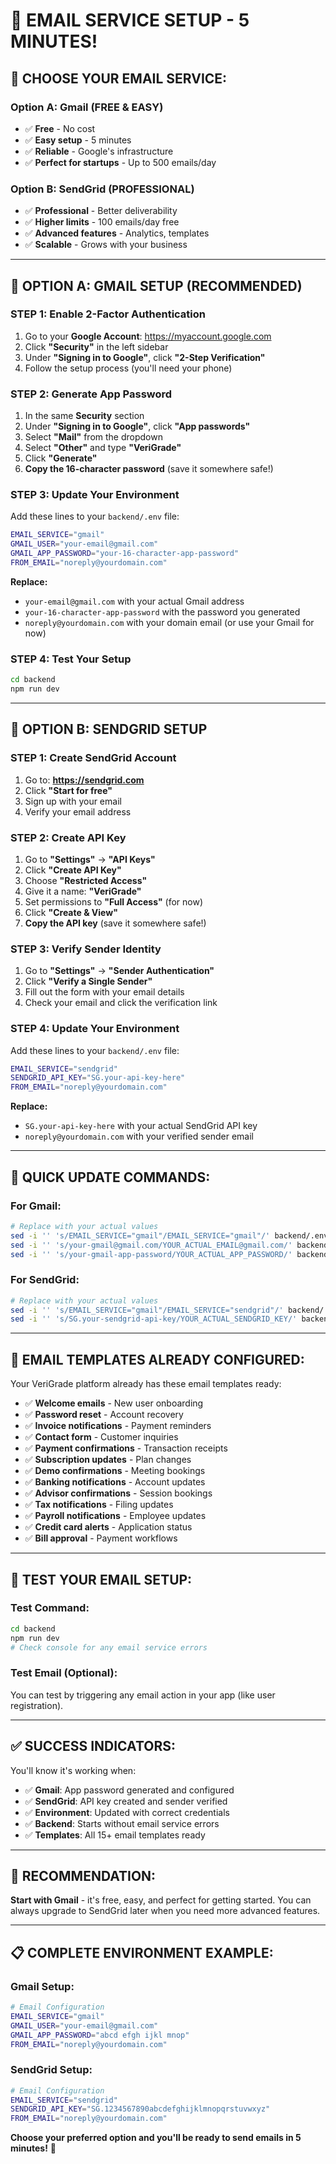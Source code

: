 # 📧 EMAIL SERVICE SETUP - 5 MINUTES!

## **🎯 CHOOSE YOUR EMAIL SERVICE:**

### **Option A: Gmail (FREE & EASY)**
- ✅ **Free** - No cost
- ✅ **Easy setup** - 5 minutes
- ✅ **Reliable** - Google's infrastructure
- ✅ **Perfect for startups** - Up to 500 emails/day

### **Option B: SendGrid (PROFESSIONAL)**
- ✅ **Professional** - Better deliverability
- ✅ **Higher limits** - 100 emails/day free
- ✅ **Advanced features** - Analytics, templates
- ✅ **Scalable** - Grows with your business

---

## **🚀 OPTION A: GMAIL SETUP (RECOMMENDED)**

### **STEP 1: Enable 2-Factor Authentication**
1. Go to your **Google Account**: https://myaccount.google.com
2. Click **"Security"** in the left sidebar
3. Under **"Signing in to Google"**, click **"2-Step Verification"**
4. Follow the setup process (you'll need your phone)

### **STEP 2: Generate App Password**
1. In the same **Security** section
2. Under **"Signing in to Google"**, click **"App passwords"**
3. Select **"Mail"** from the dropdown
4. Select **"Other"** and type **"VeriGrade"**
5. Click **"Generate"**
6. **Copy the 16-character password** (save it somewhere safe!)

### **STEP 3: Update Your Environment**
Add these lines to your `backend/.env` file:

```bash
EMAIL_SERVICE="gmail"
GMAIL_USER="your-email@gmail.com"
GMAIL_APP_PASSWORD="your-16-character-app-password"
FROM_EMAIL="noreply@yourdomain.com"
```

**Replace:**
- `your-email@gmail.com` with your actual Gmail address
- `your-16-character-app-password` with the password you generated
- `noreply@yourdomain.com` with your domain email (or use your Gmail for now)

### **STEP 4: Test Your Setup**
```bash
cd backend
npm run dev
```

---

## **🚀 OPTION B: SENDGRID SETUP**

### **STEP 1: Create SendGrid Account**
1. Go to: **https://sendgrid.com**
2. Click **"Start for free"**
3. Sign up with your email
4. Verify your email address

### **STEP 2: Create API Key**
1. Go to **"Settings"** → **"API Keys"**
2. Click **"Create API Key"**
3. Choose **"Restricted Access"**
4. Give it a name: **"VeriGrade"**
5. Set permissions to **"Full Access"** (for now)
6. Click **"Create & View"**
7. **Copy the API key** (save it somewhere safe!)

### **STEP 3: Verify Sender Identity**
1. Go to **"Settings"** → **"Sender Authentication"**
2. Click **"Verify a Single Sender"**
3. Fill out the form with your email details
4. Check your email and click the verification link

### **STEP 4: Update Your Environment**
Add these lines to your `backend/.env` file:

```bash
EMAIL_SERVICE="sendgrid"
SENDGRID_API_KEY="SG.your-api-key-here"
FROM_EMAIL="noreply@yourdomain.com"
```

**Replace:**
- `SG.your-api-key-here` with your actual SendGrid API key
- `noreply@yourdomain.com` with your verified sender email

---

## **🔧 QUICK UPDATE COMMANDS:**

### **For Gmail:**
```bash
# Replace with your actual values
sed -i '' 's/EMAIL_SERVICE="gmail"/EMAIL_SERVICE="gmail"/' backend/.env
sed -i '' 's/your-gmail@gmail.com/YOUR_ACTUAL_EMAIL@gmail.com/' backend/.env
sed -i '' 's/your-gmail-app-password/YOUR_ACTUAL_APP_PASSWORD/' backend/.env
```

### **For SendGrid:**
```bash
# Replace with your actual values
sed -i '' 's/EMAIL_SERVICE="gmail"/EMAIL_SERVICE="sendgrid"/' backend/.env
sed -i '' 's/SG.your-sendgrid-api-key/YOUR_ACTUAL_SENDGRID_KEY/' backend/.env
```

---

## **📧 EMAIL TEMPLATES ALREADY CONFIGURED:**

Your VeriGrade platform already has these email templates ready:
- ✅ **Welcome emails** - New user onboarding
- ✅ **Password reset** - Account recovery
- ✅ **Invoice notifications** - Payment reminders
- ✅ **Contact form** - Customer inquiries
- ✅ **Payment confirmations** - Transaction receipts
- ✅ **Subscription updates** - Plan changes
- ✅ **Demo confirmations** - Meeting bookings
- ✅ **Banking notifications** - Account updates
- ✅ **Advisor confirmations** - Session bookings
- ✅ **Tax notifications** - Filing updates
- ✅ **Payroll notifications** - Employee updates
- ✅ **Credit card alerts** - Application status
- ✅ **Bill approval** - Payment workflows

---

## **🧪 TEST YOUR EMAIL SETUP:**

### **Test Command:**
```bash
cd backend
npm run dev
# Check console for any email service errors
```

### **Test Email (Optional):**
You can test by triggering any email action in your app (like user registration).

---

## **✅ SUCCESS INDICATORS:**

You'll know it's working when:
- ✅ **Gmail**: App password generated and configured
- ✅ **SendGrid**: API key created and sender verified
- ✅ **Environment**: Updated with correct credentials
- ✅ **Backend**: Starts without email service errors
- ✅ **Templates**: All 15+ email templates ready

---

## **🎯 RECOMMENDATION:**

**Start with Gmail** - it's free, easy, and perfect for getting started. You can always upgrade to SendGrid later when you need more advanced features.

---

## **📋 COMPLETE ENVIRONMENT EXAMPLE:**

### **Gmail Setup:**
```bash
# Email Configuration
EMAIL_SERVICE="gmail"
GMAIL_USER="your-email@gmail.com"
GMAIL_APP_PASSWORD="abcd efgh ijkl mnop"
FROM_EMAIL="noreply@yourdomain.com"
```

### **SendGrid Setup:**
```bash
# Email Configuration
EMAIL_SERVICE="sendgrid"
SENDGRID_API_KEY="SG.1234567890abcdefghijklmnopqrstuvwxyz"
FROM_EMAIL="noreply@yourdomain.com"
```

**Choose your preferred option and you'll be ready to send emails in 5 minutes!** 🚀
